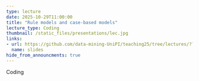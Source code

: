 ```yaml
---
type: lecture
date: 2025-10-29T11:00:00
title: "Rule models and case-based models"
lecture_type: Coding
thumbnail: /static_files/presentations/lec.jpg
links:
- url: https://github.com/data-mining-UniPI/teaching25/tree/lectures/??
  name: slides
hide_from_announcments: true
---
```


Coding